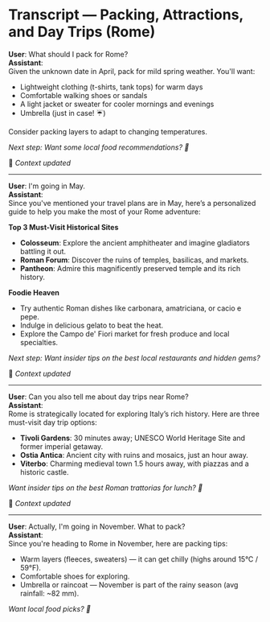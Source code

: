 # Transcript — Packing, Attractions, and Day Trips (Rome)

**User**: What should I pack for Rome?  
**Assistant**:  
Given the unknown date in April, pack for mild spring weather. You'll want:  
- Lightweight clothing (t-shirts, tank tops) for warm days  
- Comfortable walking shoes or sandals  
- A light jacket or sweater for cooler mornings and evenings  
- Umbrella (just in case! ☔️)  

Consider packing layers to adapt to changing temperatures.  

*Next step: Want some local food recommendations? 🍝*  

📍 *Context updated*  

---

**User**: I'm going in May.  
**Assistant**:  
Since you've mentioned your travel plans are in May, here’s a personalized guide to help you make the most of your Rome adventure:

**Top 3 Must-Visit Historical Sites**  
- **Colosseum**: Explore the ancient amphitheater and imagine gladiators battling it out.  
- **Roman Forum**: Discover the ruins of temples, basilicas, and markets.  
- **Pantheon**: Admire this magnificently preserved temple and its rich history.  

**Foodie Heaven**  
- Try authentic Roman dishes like carbonara, amatriciana, or cacio e pepe.  
- Indulge in delicious gelato to beat the heat.  
- Explore the Campo de' Fiori market for fresh produce and local specialties.  

*Next step: Want insider tips on the best local restaurants and hidden gems?*  

📍 *Context updated*  

---

**User**: Can you also tell me about day trips near Rome?  
**Assistant**:  
Rome is strategically located for exploring Italy’s rich history. Here are three must-visit day trip options:  
- **Tivoli Gardens**: 30 minutes away; UNESCO World Heritage Site and former imperial getaway.  
- **Ostia Antica**: Ancient city with ruins and mosaics, just an hour away.  
- **Viterbo**: Charming medieval town 1.5 hours away, with piazzas and a historic castle.  

*Want insider tips on the best Roman trattorias for lunch? 🍝*  

📍 *Context updated*  

---

**User**: Actually, I'm going in November. What to pack?  
**Assistant**:  
Since you're heading to Rome in November, here are packing tips:  
- Warm layers (fleeces, sweaters) — it can get chilly (highs around 15°C / 59°F).  
- Comfortable shoes for exploring.  
- Umbrella or raincoat — November is part of the rainy season (avg rainfall: ~82 mm).  

*Want local food picks? 🍝*  
